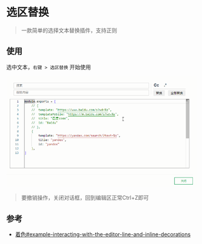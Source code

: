 # 选区替换

> 一款简单的选择文本替换插件，支持正则

## 使用

选中文本，`右键 > 选区替换` 开始使用

![](README_files/1.gif)
> 要撤销操作，关闭对话框，回到编辑区正常Ctrl+Z即可

## 参考

* [着色#example-interacting-with-the-editor-line-and-inline-decorations](https://microsoft.github.io/monaco-editor/playground.html?source=v0.48.0#example-interacting-with-the-editor-line-and-inline-decorations)
